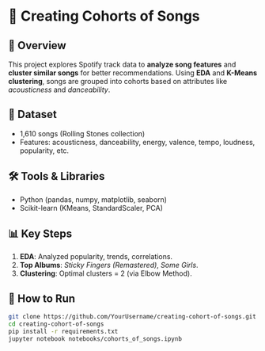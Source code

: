 
# 🎵 Creating Cohorts of Songs  

## 📌 Overview  
This project explores Spotify track data to **analyze song features** and **cluster similar songs** for better recommendations. Using **EDA** and **K-Means clustering**, songs are grouped into cohorts based on attributes like *acousticness* and *danceability*.  

## 🔑 Dataset  
- 1,610 songs (Rolling Stones collection)  
- Features: acousticness, danceability, energy, valence, tempo, loudness, popularity, etc.  

## 🛠️ Tools & Libraries  
- Python (pandas, numpy, matplotlib, seaborn)  
- Scikit-learn (KMeans, StandardScaler, PCA)  

## 📊 Key Steps  
1. **EDA**: Analyzed popularity, trends, correlations.  
2. **Top Albums**: *Sticky Fingers (Remastered)*, *Some Girls*.  
3. **Clustering**: Optimal clusters = 2 (via Elbow Method).  

## 🚀 How to Run  
```bash
git clone https://github.com/YourUsername/creating-cohort-of-songs.git
cd creating-cohort-of-songs
pip install -r requirements.txt
jupyter notebook notebooks/cohorts_of_songs.ipynb
